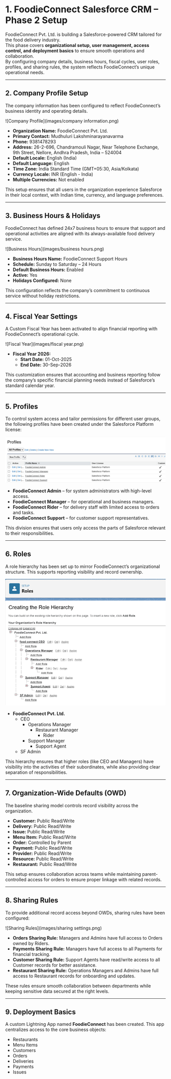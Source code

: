 # 1. FoodieConnect Salesforce CRM – Phase 2 Setup

FoodieConnect Pvt. Ltd. is building a Salesforce-powered CRM tailored for the food delivery industry.  
This phase covers **organizational setup, user management, access control, and deployment basics** to ensure smooth operations and collaboration.  
By configuring company details, business hours, fiscal cycles, user roles, profiles, and sharing rules, the system reflects FoodieConnect’s unique operational needs.

---

## 2. Company Profile Setup

The company information has been configured to reflect FoodieConnect’s business identity and operating details.

![Company Profile](images/company information.png)

- **Organization Name:** FoodieConnect Pvt. Ltd.  
- **Primary Contact:** Mudhuluri Lakshminarayanavarma  
- **Phone:** 9381478293  
- **Address:** 26-2-696, Chandramouli Nagar, Near Telephone Exchange, 9th Street, Nellore, Andhra Pradesh, India – 524004  
- **Default Locale:** English (India)  
- **Default Language:** English  
- **Time Zone:** India Standard Time (GMT+05:30, Asia/Kolkata)  
- **Currency Locale:** INR (English - India)  
- **Multiple Currencies:** Not enabled  

This setup ensures that all users in the organization experience Salesforce in their local context, with Indian time, currency, and language preferences.

---

## 3. Business Hours & Holidays

FoodieConnect has defined 24x7 business hours to ensure that support and operational activities are aligned with its always-available food delivery service.

![Business Hours](images/business hours.png)

- **Business Hours Name:** FoodieConnect Support Hours  
- **Schedule:** Sunday to Saturday – 24 Hours  
- **Default Business Hours:** Enabled  
- **Active:** Yes  
- **Holidays Configured:** None  

This configuration reflects the company’s commitment to continuous service without holiday restrictions.

---

## 4. Fiscal Year Settings

A Custom Fiscal Year has been activated to align financial reporting with FoodieConnect’s operational cycle.

![Fiscal Year](images/fiscal year.png)

- **Fiscal Year 2026:**  
  - **Start Date:** 01-Oct-2025  
  - **End Date:** 30-Sep-2026  

This customization ensures that accounting and business reporting follow the company’s specific financial planning needs instead of Salesforce’s standard calendar year.

---

## 5. Profiles

To control system access and tailor permissions for different user groups, the following profiles have been created under the Salesforce Platform license:

![Profiles](images/profiles.png)

- **FoodieConnect Admin** – for system administrators with high-level access.  
- **FoodieConnect Manager** – for operational and business managers.  
- **FoodieConnect Rider** – for delivery staff with limited access to orders and tasks.  
- **FoodieConnect Support** – for customer support representatives.  

This division ensures that users only access the parts of Salesforce relevant to their responsibilities.

---

## 6. Roles

A role hierarchy has been set up to mirror FoodieConnect’s organizational structure. This supports reporting visibility and record ownership.

![Roles Hierarchy](images/roles.png)

- **FoodieConnect Pvt. Ltd.**  
  - CEO  
    - Operations Manager  
      - Restaurant Manager  
        - Rider  
    - Support Manager  
      - Support Agent  
  - SF Admin  

This hierarchy ensures that higher roles (like CEO and Managers) have visibility into the activities of their subordinates, while also providing clear separation of responsibilities.

---

## 7. Organization-Wide Defaults (OWD)

The baseline sharing model controls record visibility across the organization.

- **Customer:** Public Read/Write  
- **Delivery:** Public Read/Write  
- **Issue:** Public Read/Write  
- **Menu Item:** Public Read/Write  
- **Order:** Controlled by Parent  
- **Payment:** Public Read/Write  
- **Provider:** Public Read/Write  
- **Resource:** Public Read/Write  
- **Restaurant:** Public Read/Write  

This setup ensures collaboration across teams while maintaining parent-controlled access for orders to ensure proper linkage with related records.

---

## 8. Sharing Rules

To provide additional record access beyond OWDs, sharing rules have been configured:

![Sharing Rules](images/sharing settings.png)

- **Orders Sharing Rule:** Managers and Admins have full access to Orders owned by Riders.  
- **Payments Sharing Rule:** Managers have full access to all Payments for financial tracking.  
- **Customer Sharing Rule:** Support Agents have read/write access to all Customer records for better assistance.  
- **Restaurant Sharing Rule:** Operations Managers and Admins have full access to Restaurant records for onboarding and updates.  

These rules ensure smooth collaboration between departments while keeping sensitive data secured at the right levels.

---

## 9. Deployment Basics

A custom Lightning App named **FoodieConnect** has been created. This app centralizes access to the core business objects:

- Restaurants  
- Menu Items  
- Customers  
- Orders  
- Deliveries  
- Payments  
- Issues  
